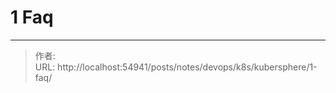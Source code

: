 # 1 Faq


<!--more-->


---

> 作者:   
> URL: http://localhost:54941/posts/notes/devops/k8s/kubersphere/1-faq/  

